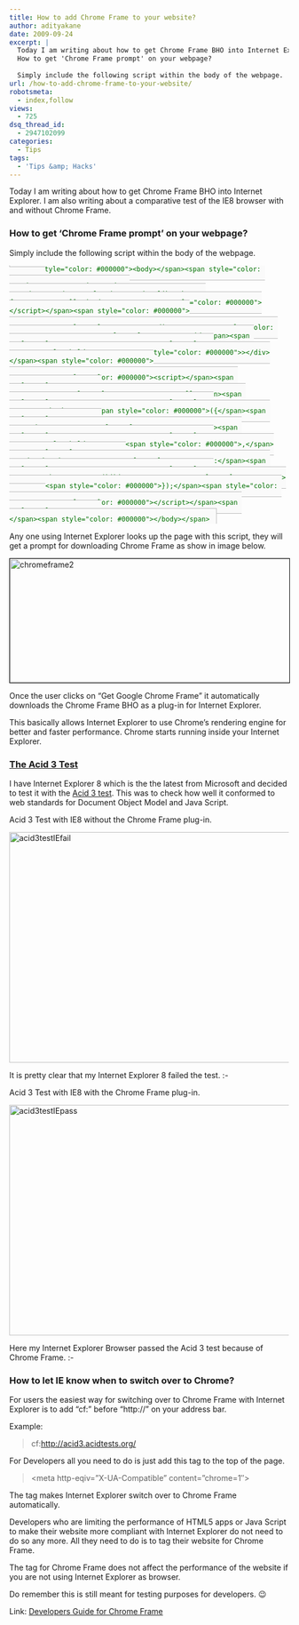 ```yaml
---
title: How to add Chrome Frame to your website?
author: adityakane
date: 2009-09-24
excerpt: |
  Today I am writing about how to get Chrome Frame BHO into Internet Explorer. I am also writing about a comparative test of the IE8 browser with and without Chrome Frame.
  How to get 'Chrome Frame prompt' on your webpage?
  
  Simply include the following script within the body of the webpage.
url: /how-to-add-chrome-frame-to-your-website/
robotsmeta:
  - index,follow
views:
  - 725
dsq_thread_id:
  - 2947102099
categories:
  - Tips
tags:
  - 'Tips &amp; Hacks'
---
```

Today I am writing about how to get Chrome Frame BHO into Internet Explorer. I am also writing about a comparative test of the IE8 browser with and without Chrome Frame.

### How to get &#8216;Chrome Frame prompt&#8217; on your webpage?

Simply include the following script within the body of the webpage.

<pre><code style="font-family: monospace;color: #007000;font-size: 9pt;background-color: #fafafa;line-height: 15px;margin-top: 1em;margin-right: 0px;margin-bottom: 0px;margin-left: 0px;padding: 0.99em;border: 1px solid #bbbbbb">&lt;span style="color: #000000">&lt;body&gt;&lt;/span>&lt;span style="color: #000000">
&lt;script type="text/javascript"
src="http://ajax.googleapis.com/ajax/libs/chrome-frame/1/CFInstall.min.js"&gt; &lt;/span>&lt;span style="color: #000000">&lt;/script&gt;&lt;/span>&lt;span style="color: #000000">

&lt;/span>&lt;span style="color: #000000">&lt;div&lt;/span>&lt;span style="color: #000000"> &lt;/span>&lt;span style="color: #000000">id&lt;/span>&lt;span style="color: #000000">=&lt;/span>&lt;span style="color: #000000">"placeholder"&lt;/span>&lt;span style="color: #000000">&gt;&lt;/div&gt;&lt;/span>&lt;span style="color: #000000">

&lt;/span>&lt;span style="color: #000000">&lt;script&gt;&lt;/span>&lt;span style="color: #000000">
 &lt;/span>&lt;span style="color: #000000">CFInstall&lt;/span>&lt;span style="color: #000000">.&lt;/span>&lt;span style="color: #000000">check&lt;/span>&lt;span style="color: #000000">({&lt;/span>&lt;span style="color: #000000">
    node&lt;/span>&lt;span style="color: #000000">:&lt;/span>&lt;span style="color: #000000"> &lt;/span>&lt;span style="color: #000000">"placeholder"&lt;/span>&lt;span style="color: #000000">,&lt;/span>&lt;span style="color: #000000">
    destination&lt;/span>&lt;span style="color: #000000">:&lt;/span>&lt;span style="color: #000000"> &lt;/span>&lt;span style="color: #000000">"http://www.waikiki.com"&lt;/span>&lt;span style="color: #000000">
  &lt;/span>&lt;span style="color: #000000">});&lt;/span>&lt;span style="color: #000000">
&lt;/span>&lt;span style="color: #000000">&lt;/script&gt;&lt;/span>&lt;span style="color: #000000">
&lt;/span>&lt;span style="color: #000000">&lt;/body&gt;&lt;/span></code></pre>

Any one using Internet Explorer looks up the page with this script, they will get a prompt for downloading Chrome Frame as show in image below.

<img class="alignnone size-full wp-image-14815" style="border: 1px solid black" src="http://cdn.devilsworkshop.org/files/2009/09/chromeframe2.PNG" alt="chromeframe2" width="550" height="223" />

<span style="font-weight: normal">Once the user clicks on &#8220;Get Google Chrome Frame&#8221; it automatically downloads the Chrome Frame BHO as a plug-in for Internet Explorer.</span>

<span style="font-weight: normal">This basically allows Internet Explorer to use Chrome&#8217;s rendering engine for better and faster performance. Chrome starts running inside your Internet Explorer.<br /> </span>

### <a href="http://acid3.acidtests.org/" onclick="_gaq.push(['_trackEvent', 'outbound-article', 'http://acid3.acidtests.org/', 'The Acid 3 Test']);" >The Acid 3 Test</a>

I have Internet Explorer 8 which is the the latest from Microsoft and decided to test it with the <a href="http://acid3.acidtests.org/" onclick="_gaq.push(['_trackEvent', 'outbound-article', 'http://acid3.acidtests.org/', 'Acid 3 test']);" >Acid 3 test</a>. This was to check how well it conformed to web standards for Document Object Model and Java Script.

Acid 3 Test with IE8 without the Chrome Frame plug-in.

<img class="alignnone size-full wp-image-14811" src="http://cdn.devilsworkshop.org/files/2009/09/acid3testIEfail.PNG" alt="acid3testIEfail" width="550" height="415" />

It is pretty clear that my Internet Explorer 8 failed the test. <img src="http://devilsworkshop.org/wp-includes/images/smilies/frownie.png" alt=":-(" class="wp-smiley" style="height: 1em; max-height: 1em;" />

Acid 3 Test with IE8 with the Chrome Frame plug-in.

<img class="alignnone size-full wp-image-14813" src="http://cdn.devilsworkshop.org/files/2009/09/acid3testIEpass.PNG" alt="acid3testIEpass" width="550" height="415" />

Here my Internet Explorer Browser passed the Acid 3 test because of Chrome Frame. <img src="http://devilsworkshop.org/wp-includes/images/smilies/simple-smile.png" alt=":-)" class="wp-smiley" style="height: 1em; max-height: 1em;" />

### How to let IE know when to switch over to Chrome?

For users the easiest way for switching over to Chrome Frame with Internet Explorer is to add &#8220;cf:&#8221; before &#8220;http://&#8221; on your address bar.

Example:  
<a href="http://acid3.acidtests.org/" onclick="_gaq.push(['_trackEvent', 'outbound-article', 'http://acid3.acidtests.org/', '']);" ></a>

> cf:http://acid3.acidtests.org/

For Developers all you need to do is just add this tag to the top of the page.

> <meta http-eqiv=&#8221;X-UA-Compatible&#8221; content=&#8221;chrome=1&#8243;>

The tag makes Internet Explorer switch over to Chrome Frame automatically.

Developers who are limiting the performance of HTML5 apps or Java Script to make their website more compliant with Internet Explorer do not need to do so any more. All they need to do is to tag their website for Chrome Frame.

The tag for Chrome Frame does not affect the performance of the website if you are not using Internet Explorer as browser.

Do remember this is still meant for testing purposes for developers. 😉

Link: <a href="http://code.google.com/chrome/chromeframe/developers_guide.html" onclick="_gaq.push(['_trackEvent', 'outbound-article', 'http://code.google.com/chrome/chromeframe/developers_guide.html', 'Developers Guide for Chrome Frame']);" >Developers Guide for Chrome Frame</a>
